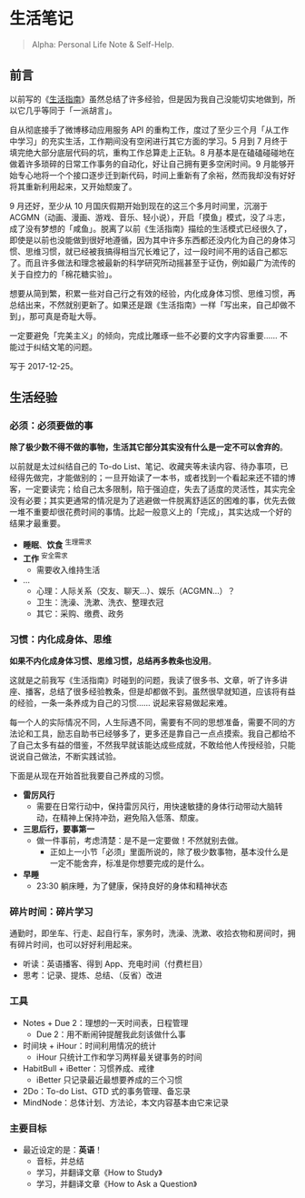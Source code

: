 # 生活笔记

> Alpha: Personal Life Note & Self-Help.

## 前言

以前写的《[生活指南](/_archived/think/life-manual.md)》虽然总结了许多经验，但是因为我自己没能切实地做到，所以它几乎等同于「一派胡言」。

自从彻底接手了微博移动应用服务 API 的重构工作，度过了至少三个月「从工作中学习」的充实生活，工作期间没有空闲进行其它方面的学习。5 月到 7 月终于填完绝大部分底层代码的坑，重构工作总算走上正轨。8 月基本是在磕磕碰碰地在做着许多琐碎的日常工作事务的自动化，好让自己拥有更多空闲时间。9 月能够开始专心地将一个个接口逐步迁到新代码，时间上重新有了余裕，然而我却没有好好将其重新利用起来，又开始颓废了。

9 月还好，至少从 10 月国庆假期开始到现在的这三个多月时间里，沉溺于 ACGMN（动画、漫画、游戏、音乐、轻小说），开启「摸鱼」模式，没了斗志，成了没有梦想的「咸鱼」。脱离了以前《生活指南》描绘的生活模式已经很久了，即使是以前也没能做到很好地遵循，因为其中许多东西都还没内化为自己的身体习惯、思维习惯，就已经被我搞得相当冗长难记了，过一段时间不用的话自己都忘了。而且许多做法和理念被最新的科学研究所动摇甚至于证伪，例如最广为流传的关于自控力的「棉花糖实验」。

想要从简到繁，积累一些对自己行之有效的经验，内化成身体习惯、思维习惯，再总结出来，不然就别更新了。如果还是跟《生活指南》一样「写出来，自己却做不到」，那可真是奇耻大辱。

一定要避免「完美主义」的倾向，完成比雕琢一些不必要的文字内容重要…… 不能过于纠结文笔的问题。

写于 2017-12-25。

## 生活经验

### 必须：必须要做的事

__除了极少数不得不做的事物，生活其它部分其实没有什么是一定不可以舍弃的__。

以前就是太过纠结自己的 To-do List、笔记、收藏夹等未读内容、待办事项，已经得先做完，才能做别的；一旦开始读了一本书，或者找到一个看起来还不错的博客，一定要读完；给自己太多限制，陷于强迫症，失去了适度的灵活性，其实完全没有必要；其实更通常的情况是为了逃避做一件脱离舒适区的困难的事，优先去做一堆不重要却很花费时间的事情。比起一般意义上的「完成」，其实达成一个好的结果才最重要。

- __睡眠__、__饮食__ <sup>生理需求</sup>
- __工作__ <sup>安全需求</sup>
    - 需要收入维持生活
- …
    - 心理：人际关系（交友、聊天…）、娱乐（ACGMN…）？
    - 卫生：洗澡、洗漱、洗衣、整理衣冠
    - 其它：采购、缴费、政务

### 习惯：内化成身体、思维

__如果不内化成身体习惯、思维习惯，总结再多教条也没用__。

这就是之前我写《生活指南》时碰到的问题，我读了很多书、文章，听了许多讲座、播客，总结了很多经验教条，但是却都做不到。虽然很早就知道，应该将有益的经验，一条一条养成为自己的习惯…… 说起来容易做起来难。

每一个人的实际情况不同，人生际遇不同，需要有不同的思想准备，需要不同的方法论和工具，励志自助书已经够多了，更多还是靠自己一点点摸索。我自己都给不了自己太多有益的借鉴，不然我早就该能达成些成就，不敢给他人传授经验，只能说说自己做法，不断实践试验。

下面是从现在开始首批我要自己养成的习惯。

- __雷厉风行__
    - 需要在日常行动中，保持雷厉风行，用快速敏捷的身体行动带动大脑转动，在精神上保持冲劲，避免陷入低落、颓废。
- __三思后行，要事第一__
    - 做一件事前，考虑清楚：是不是一定要做！不然就别去做。
        - 正如上一小节「必须」里面所说的，除了极少数事物，基本没什么是一定不能舍弃，标准是你想要完成的是什么。
- __早睡__
    - 23:30 躺床睡，为了健康，保持良好的身体和精神状态

### 碎片时间：碎片学习

通勤时，即坐车、行走、起自行车，家务时，洗澡、洗漱、收拾衣物和房间时，拥有碎片时间，也可以好好利用起来。

- 听读：英语播客、得到 App、充电时间（付费栏目）
- 思考：记录、提炼、总结、（反省）改进

### 工具

- Notes + Due 2：理想的一天时间表，日程管理
    - Due 2：用不断闹钟提醒我此刻该做什么事
- 时间块 + iHour：时间利用情况的统计
    - iHour 只统计工作和学习两样最关键事务的时间
- HabitBull + iBetter：习惯养成、戒律
    - iBetter 只记录最近最想要养成的三个习惯
- 2Do：To-do List、GTD 式的事务管理、备忘录
- MindNode：总体计划、方法论，本文内容基本由它来记录

### 主要目标

- 最近设定的是：__英语__！
    - 音标，并总结
    - 学习，并翻译文章《How to Study》
    - 学习，并翻译文章《How to Ask a Question》

